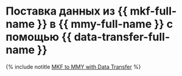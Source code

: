 # Поставка данных из {{ mkf-full-name }} в {{ mmy-full-name }} с помощью {{ data-transfer-full-name }}

{% include notitle [MKF to MMY with Data Transfer](../../_tutorials/dataplatform/data-transfer-mkf-mmy.md) %}
